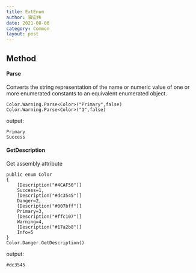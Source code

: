 ```yaml
---
title: ExtEnum
author: 骆宏伟
date: 2021-08-06
category: Common
layout: post
---
```


## Method

#### Parse
Converts the string representation of the name or numeric value of one or more enumerated constants to an equivalent enumerated object.
```
Color.Warning.Parse<Color>("Primary",false)
Color.Warning.Parse<Color>("1",false)
```
output:
```
Primary
Success
```

#### GetDescription
Get assembly attribute
```
public enum Color
{
    [Description("#4CAF50")]
    Success=1,
    [Description("#dc3545")]
    Danger=2,
    [Description("#007bff")]
    Primary=3,
    [Description("#ffc107")]
    Warning=4,
    [Description("#17a2b8")]
    Info=5
}
Color.Danger.GetDescription()
```
output:
```
#dc3545
```